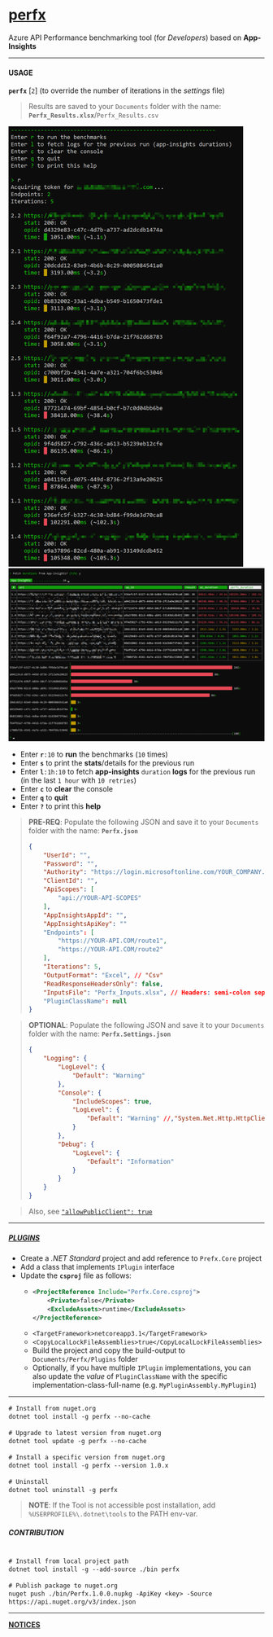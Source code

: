 # [perfx](https://github.com/vamsitp/perfx)
Azure API Performance benchmarking tool (for *Developers*) based on **App-Insights**

---

#### USAGE
**`perfx`** [`2`] (to override the number of iterations in the _settings_ file)

> Results are saved to your `Documents` folder with the name: **`Perfx_Results.xlsx`**/`Perfx_Results.csv`

  ![Screenshot](Screenshots\Screenshot1.png)
  ![Screenshot2](Screenshots\Screenshot2.png)

- Enter **`r`**`:10` to **run** the benchmarks (`10` times)
- Enter **`s`** to print the **stats**/details for the previous run
- Enter **`l`**`:1h:10` to fetch **app-insights** `duration` **logs** for the previous run (in the last `1 hour` with `10 retries`) 
- Enter **`c`** to **clear** the console
- Enter **`q`** to **quit**
- Enter **`?`** to print this **help**

> **PRE-REQ**: Populate the following JSON and save it to your `Documents` folder with the name: **`Perfx.json`**
> ```json
> {
>     "UserId": "",
>     "Password": "",
>     "Authority": "https://login.microsoftonline.com/YOUR_COMPANY.onmicrosoft.com",
>     "ClientId": "",
>     "ApiScopes": [
>         "api://YOUR-API-SCOPES"
>     ],
>     "AppInsightsAppId": "",
>     "AppInsightsApiKey": ""
>     "Endpoints": [
>         "https://YOUR-API.COM/route1",
>         "https://YOUR-API.COM/route2"
>     ],
>     "Iterations": 5,
>     "OutputFormat": "Excel", // "Csv"
>     "ReadResponseHeadersOnly": false,
>     "InputsFile": "Perfx_Inputs.xlsx", // Headers: semi-colon separated
>     "PluginClassName": null
> }
> ```

> **OPTIONAL**: Populate the following JSON and save it to your `Documents` folder with the name: **`Perfx.Settings.json`**
> ```json
> {
>     "Logging": {
>         "LogLevel": {
>             "Default": "Warning"
>         },
>         "Console": {
>             "IncludeScopes": true,
>             "LogLevel": {
>                 "Default": "Warning" //,"System.Net.Http.HttpClient": "Information"
>             }
>         },
>         "Debug": {
>             "LogLevel": {
>                 "Default": "Information"
>             }
>         }
>     }
> }
> ```

> Also, see [`"allowPublicClient": true`](https://stackoverflow.com/a/57274706)

---
##### [PLUGINS](https://docs.microsoft.com/en-us/dotnet/core/tutorials/creating-app-with-plugin-support#simple-plugin-with-no-dependencies)

- Create a *.NET Standard* project and add reference to `Prefx.Core` project
- Add a class that implements `IPlugin` interface
- Update the **`csproj`** file as follows:
  - ```xml
    <ProjectReference Include="Perfx.Core.csproj">
        <Private>false</Private>
        <ExcludeAssets>runtime</ExcludeAssets>
    </ProjectReference>
    ```
  - `<TargetFramework>netcoreapp3.1</TargetFramework>`
  - `<CopyLocalLockFileAssemblies>true</CopyLocalLockFileAssemblies>` 
  - Build the project and copy the build-output to `Documents/Perfx/Plugins` folder
  - Optionally, if you have multiple `IPlugin` implementations, you can also update the *value* of `PluginClassName` with the specific implementation-class-full-name (e.g. `MyPluginAssembly.MyPlugin1`)

---

```batch
# Install from nuget.org
dotnet tool install -g perfx --no-cache

# Upgrade to latest version from nuget.org
dotnet tool update -g perfx --no-cache

# Install a specific version from nuget.org
dotnet tool install -g perfx --version 1.0.x

# Uninstall
dotnet tool uninstall -g perfx
```
> **NOTE**: If the Tool is not accessible post installation, add `%USERPROFILE%\.dotnet\tools` to the PATH env-var.

##### CONTRIBUTION
```batch

# Install from local project path
dotnet tool install -g --add-source ./bin perfx

# Publish package to nuget.org
nuget push ./bin/Perfx.1.0.0.nupkg -ApiKey <key> -Source https://api.nuget.org/v3/index.json
```

---

[**NOTICES**](./Notices.md)
